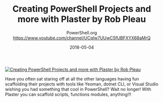 ﻿---
title: Creating PowerShell Projects and more with Plaster by Rob Pleau
date: 2018-05-04
tags: PowerShellOrg, English, Conference
author: PowerShell.org https://www.youtube.com/channel/UCqIw7UUwC5fUBFXYX68aMrQ
---

[![Creating PowerShell Projects and more with Plaster by Rob Pleau](https://i4.ytimg.com/vi/3cjB9-84Xgw/hqdefault.jpg "Creating PowerShell Projects and more with Plaster by Rob Pleau")](https://www.youtube.com/watch?v=3cjB9-84Xgw)

Have you often sat staring off at all the other languages having fun scaffolding their projects with tools like Yeoman, dotnet CLI, or Visual Studio wishing you had something that cool in PowerShell? Wait no longer! With Plaster you can scaffold scripts, functions modules, anything!!!
